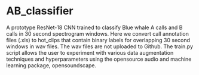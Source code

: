 # AB_classifier
A prototype ResNet-18 CNN trained to classify Blue whale A calls and B calls in 30 second spectrogram windows. Here we convert call annotation files (.xls) to hot_clips that contain binary labels for overlapping 30 second windows in wav files. The wav files are not uploaded to Github. The train.py script allows the user to experiment with various data augmentation techniques and hyperparameters using the opensource audio and machine learning package, opensoundscape. 
